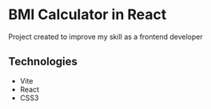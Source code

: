 # BMI Calculator in React

Project created to improve my skill as a frontend developer

## Technologies

- Vite
- React
- CSS3

